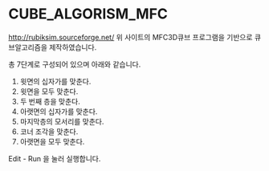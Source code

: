 # CUBE_ALGORISM_MFC

http://rubiksim.sourceforge.net/
위 사이트의 MFC3D큐브 프로그램을 기반으로 큐브알고리즘을 제작하였습니다.

총 7단계로 구성되어 있으며 아래와 같습니다.
1. 윗면의 십자가를 맞춘다.
2. 윗면을 모두 맞춘다.
3. 두 번째 층을 맞춘다.
4. 아랫면의 십자가를 맞춘다.
5. 마지막층의 모서리를 맞춘다.
6. 코너 조각을 맞춘다.
7. 아랫면을 모두 맞춘다.

Edit - Run 을 눌러 실행합니다.
